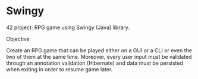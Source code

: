 # Swingy

42 project: RPG game using Swingy (Java) library.

Objective

Create an RPG game that can be played either on a GUI or a CLI or even the two of them at the same time. Moreover, every user input must be validated through an annotation validation (Hibernate) and data must be persisted when exiting in order to resume game later.
